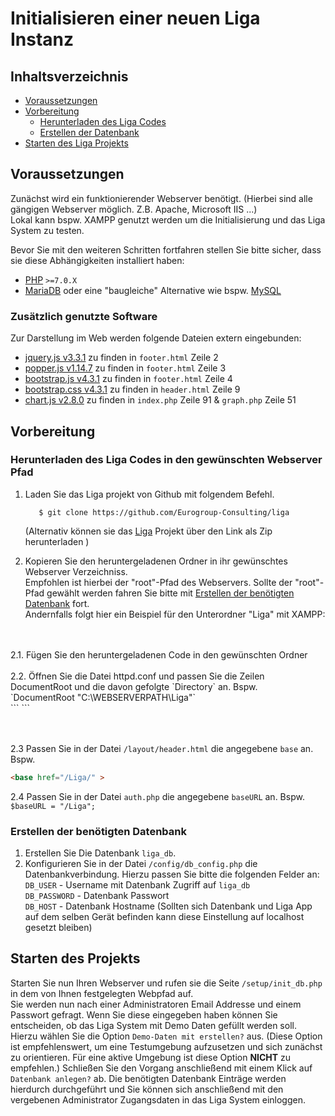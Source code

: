 # Initialisieren einer neuen Liga Instanz
## Inhaltsverzeichnis
- [Voraussetzungen](#voraussetzungen)
- [Vorbereitung](#vorbereitung)
  - [Herunterladen des Liga Codes](#codeladen)
  - [Erstellen der Datenbank](#initDB)
- [Starten des Liga Projekts](#ligaStart)  

<a name="voraussetzungen"></a>
## Voraussetzungen

Zunächst wird ein funktionierender Webserver benötigt. (Hierbei sind alle gängigen Webserver möglich. Z.B. Apache, Microsoft IIS ...)</br>
Lokal kann bspw. XAMPP genutzt werden um die Initialisierung und das Liga System zu testen.

Bevor Sie mit den weiteren Schritten fortfahren stellen Sie bitte sicher, dass sie diese Abhängigkeiten installiert haben:
- [PHP](https://www.php.net/) `>=7.0.X`
- [MariaDB](https://mariadb.org/) oder eine "baugleiche" Alternative wie bspw. [MySQL](https://www.mysql.com/)

### Zusätzlich genutzte Software
Zur Darstellung im Web werden folgende Dateien extern eingebunden:

- [jquery.js v3.3.1](https://code.jquery.com/jquery-3.3.1.slim.min.js) zu finden in `footer.html` Zeile 2
- [popper.js v1.14.7](https://cdnjs.cloudflare.com/ajax/libs/popper.js/1.14.7/umd/popper.min.js) zu finden in `footer.html` Zeile 3
- [bootstrap.js v4.3.1](https://stackpath.bootstrapcdn.com/bootstrap/4.3.1/js/bootstrap.min.js) zu finden in `footer.html` Zeile 4
- [bootstrap.css v4.3.1](https://stackpath.bootstrapcdn.com/bootstrap/4.3.1/css/bootstrap.min.css) zu finden in `header.html` Zeile 9
- [chart.js v2.8.0](https://cdn.jsdelivr.net/npm/chart.js@2.8.0/dist/Chart.min.js) zu finden in `index.php` Zeile 91 & `graph.php` Zeile 51
<a name="vorbereitung"></a>
## Vorbereitung

<a name="codeladen"></a>
### Herunterladen des Liga Codes in den gewünschten Webserver Pfad

1. Laden Sie das Liga projekt von Github mit folgendem Befehl.

          $ git clone https://github.com/Eurogroup-Consulting/liga
    (Alternativ können sie das [Liga](https://github.com/Eurogroup-Consulting/liga) Projekt über den Link als Zip herunterladen )

2. Kopieren Sie den heruntergeladenen Ordner in ihr gewünschtes Webserver Verzeichniss.</br>
Empfohlen ist hierbei der "root"-Pfad des Webservers. Sollte der "root"-Pfad gewählt werden fahren Sie bitte mit [Erstellen der benötigten Datenbank](#initDB) fort.<br>
Andernfalls folgt hier ein Beispiel für den Unterordner "Liga" mit XAMPP:
<br>
<br>
  2.1.  Fügen Sie den heruntergeladenen Code in den gewünschten Ordner  <br><br>
  2.2.  Öffnen Sie die Datei httpd.conf und passen Sie die Zeilen DocumentRoot und die davon     gefolgte `Directory` an. Bspw.</br>
  `DocumentRoot "C:\WEBSERVERPATH\Liga"`</br>
    ```
    <Directory "C:\WEBSERVERPATH\Liga" >
    ```

<br><br>
  2.3  Passen Sie in der Datei `/layout/header.html` die angegebene `base` an. Bspw. </br> 
  ```html
  <base href="/Liga/" >
  ```
  2.4  Passen Sie in der Datei `auth.php` die angegebene `baseURL` an. Bspw. </br> 
  `$baseURL = "/Liga";`

<a name="initDB"></a>
###  Erstellen der benötigten Datenbank 

1. Erstellen Sie Die Datenbank `liga_db`. 
2. Konfigurieren Sie in der Datei `/config/db_config.php` die Datenbankverbindung.
Hierzu passen Sie bitte die folgenden Felder an:</br>
`DB_USER` - Username mit Datenbank Zugriff auf `liga_db` </br>
`DB_PASSWORD` - Datenbank Passwort</br>
`DB_HOST` - Datenbank Hostname (Sollten sich Datenbank und Liga App auf dem selben Gerät befinden kann diese Einstellung auf localhost gesetzt bleiben)</br>
<a name="ligaStart"></a>
## Starten des Projekts

Starten Sie nun Ihren Webserver und rufen sie die Seite `/setup/init_db.php` in dem von Ihnen festgelegten Webpfad auf.</br>
Sie werden nun nach einer Administratoren Email Addresse und einem Passwort gefragt. 
Wenn Sie diese eingegeben haben können Sie entscheiden, ob das Liga System mit Demo Daten gefüllt werden soll. Hierzu wählen Sie die Option `Demo-Daten mit erstellen?` aus. (Diese Option ist empfehlenswert, um eine Testumgebung aufzusetzen und sich zunächst zu orientieren. Für eine aktive Umgebung ist diese Option __NICHT__ zu empfehlen.)
Schließen Sie den Vorgang anschließend mit einem Klick auf `Datenbank anlegen?` ab. Die benötigten Datenbank Einträge werden hierdurch durchgeführt und Sie können sich anschließend mit den vergebenen Administrator Zugangsdaten in das Liga System einloggen.

